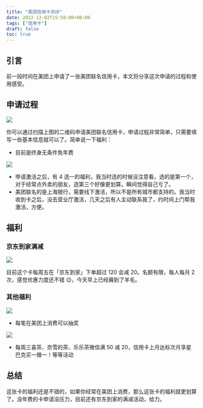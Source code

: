 ```yaml
---
title: "美团信用卡测评"
date: 2022-12-02T15:58:00+08:00
tags: ["信用卡"] 
draft: false
toc: true
---
```


## 引言

前一段时间在美团上申请了一张美团联名信用卡，本文将分享这次申请的过程和使用感受。


## 申请过程

![](https://blog-1251237404.cos.ap-guangzhou.myqcloud.com/20221202gchQDR.jpg!m)

你可以通过扫描上图的二维码申请美团联名信用卡，申请过程非常简单，只需要填写一些基本信息就可以了。简单说一下福利：

- 目前是终身无条件免年费

<!--more-->

![](https://blog-1251237404.cos.ap-guangzhou.myqcloud.com/20221202ey3l55.jpg!m)

- 申请激活之后，有 4 选一的福利，我当时选的时候没注意看，选的是第一个，对于经常点外卖的朋友，选第三个好像更划算。瞬间觉得自己亏了。
- 美团联名的是上海银行，需要线下激活，所以不是所有城市都支持的。我当时收到卡之后，没去营业厅激活，几天之后有人主动联系我了，约时间上门帮我激活，方便。

## 福利

### 京东到家满减

![](https://blog-1251237404.cos.ap-guangzhou.myqcloud.com/20221202FSRqcv.jpg!m)

目前这个卡每周五在「京东到家」下单超过 120 会减 20。名额有限，每人每月 2 次，感觉优惠力度还不错 😌，今天早上已经薅到了羊毛。

### 其他福利


![](https://blog-1251237404.cos.ap-guangzhou.myqcloud.com/202212024qVYq5.PNG!m)

- 每笔在美团上消费可以抽奖

![](https://blog-1251237404.cos.ap-guangzhou.myqcloud.com/20221202drkk1C.PNG!m)

- 每周三喜茶、奈雪的茶、乐乐茶微信满 50 减 20，信用卡上月达标次月享星巴克买一赠一！等等活动

## 总结

这张卡的福利还是不错的，如果你经常在美团上消费，那么这张卡的福利就更划算了。没年费的卡申请没压力，目前还有京东到家的满减活动，给力。